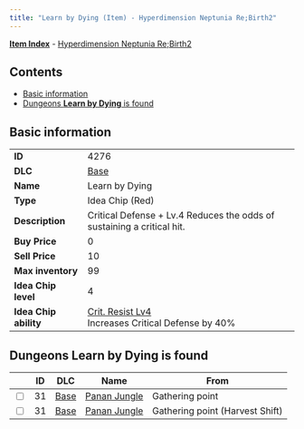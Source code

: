 ```yaml
---
title: "Learn by Dying (Item) - Hyperdimension Neptunia Re;Birth2"
---
```


[**Item Index**](/neptunia/rb2/item/index.html) - [Hyperdimension Neptunia Re;Birth2](/neptunia/rb2)

## Contents

- [Basic information](#basic-information)
- [Dungeons **Learn by Dying** is found](#dungeons-learn-by-dying-is-found)

## Basic information

|   |   |
| -- | -- |
| **ID** | 4276 |
| **DLC** | [Base](/neptunia/rb2/dlc/0-base.html) |
| **Name** | Learn by Dying |
| **Type** | Idea Chip (Red) |
| **Description** | Critical Defense + Lv.4 Reduces the odds of sustaining a critical hit. |
| **Buy Price** | 0 |
| **Sell Price** | 10 |
| **Max inventory** | 99 |
| **Idea Chip level** | 4 |
| **Idea Chip ability** | [Crit. Resist Lv4](/neptunia/rb2/ability/0-9675-crit-resist-lv4.html)<br />Increases Critical Defense by 40% |

## Dungeons **Learn by Dying** is found

|    | ID | DLC | Name | From |
| -- | -- | --- | ---- | ---- |
| <input type="checkbox" id="rb2-dungeon-0-31" class="trackbox" /> | 31 | [Base](/neptunia/rb2/dlc/0-base.html) | [Panan Jungle](/neptunia/rb2/dungeon/0-31-panan-jungle.html) | Gathering point |
| <input type="checkbox" id="rb2-dungeon-0-31" class="trackbox" /> | 31 | [Base](/neptunia/rb2/dlc/0-base.html) | [Panan Jungle](/neptunia/rb2/dungeon/0-31-panan-jungle.html) | Gathering point (Harvest Shift) |